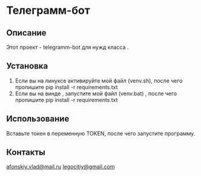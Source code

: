 # Телеграмм-бот 

## Описание
Этот проект - telegramm-bot для нужд класса .
## Установка
1. Если вы на линуксе активируйте мой файл (venv.sh), после чего пропишите pip install -r requirements.txt
2. Если вы на винде , запустите мой файл (venv.bat) , после чего пропишите pip install -r requirements.txt

## Использование
Вставьте токен в переменную TOKEN, после чего запустите программу.

## Контакты
afonskiy.vlad@mail.ru 
legocitiy@gmail.com
